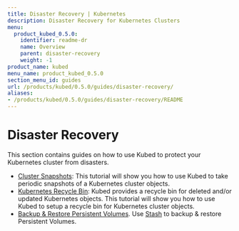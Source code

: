 ```yaml
---
title: Disaster Recovery | Kubernetes
description: Disaster Recovery for Kubernetes Clusters
menu:
  product_kubed_0.5.0:
    identifier: readme-dr
    name: Overview
    parent: disaster-recovery
    weight: -1
product_name: kubed
menu_name: product_kubed_0.5.0
section_menu_id: guides
url: /products/kubed/0.5.0/guides/disaster-recovery/
aliases:
- /products/kubed/0.5.0/guides/disaster-recovery/README
---
```


# Disaster Recovery

This section contains guides on how to use Kubed to protect your Kubernetes cluster from disasters.

  - [Cluster Snapshots](/products/kubed/0.5.0/guides/disaster-recovery/cluster-snapshot): This tutorial will show you how to use Kubed to take periodic snapshots of a Kubernetes cluster objects.
  - [Kubernetes Recycle Bin](/products/kubed/0.5.0/guides/disaster-recovery/recycle-bin): Kubed provides a recycle bin for deleted and/or updated Kubernetes objects. This tutorial will show you how to use Kubed to setup a recycle bin for Kubernetes cluster objects.
  - [Backup & Restore Persistent Volumes](/products/kubed/0.5.0/guides/disaster-recovery/stash). Use [Stash](https://appscode.com/products/stash) to backup & restore Persistent Volumes.
